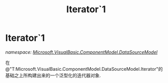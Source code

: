 ﻿---
title: Iterator`1
---

# Iterator`1
_namespace: [Microsoft.VisualBasic.ComponentModel.DataSourceModel](N-Microsoft.VisualBasic.ComponentModel.DataSourceModel.html)_

在@"T:Microsoft.VisualBasic.ComponentModel.DataSourceModel.Iterator"的基础之上所构建出来的一个泛型化的迭代器对象.




